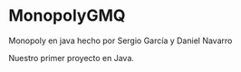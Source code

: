 # MonopolyGMQ
Monopoly en java hecho por Sergio García y Daniel Navarro

Nuestro primer proyecto en Java.
